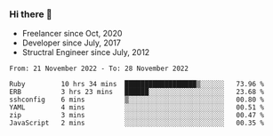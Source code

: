 ### Hi there 👋

- Freelancer since Oct, 2020
- Developer since July, 2017
- Structral Engineer since July, 2012

<!--START_SECTION:waka-->

```text
From: 21 November 2022 - To: 28 November 2022

Ruby         10 hrs 34 mins  ██████████████████▒░░░░░░   73.96 %
ERB          3 hrs 23 mins   ██████░░░░░░░░░░░░░░░░░░░   23.68 %
sshconfig    6 mins          ▒░░░░░░░░░░░░░░░░░░░░░░░░   00.80 %
YAML         4 mins          ░░░░░░░░░░░░░░░░░░░░░░░░░   00.51 %
zip          3 mins          ░░░░░░░░░░░░░░░░░░░░░░░░░   00.47 %
JavaScript   2 mins          ░░░░░░░░░░░░░░░░░░░░░░░░░   00.35 %
```

<!--END_SECTION:waka-->
